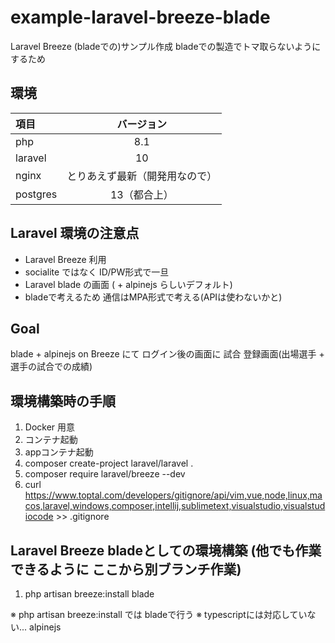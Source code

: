 # example-laravel-breeze-blade
Laravel Breeze (bladeでの)サンプル作成 bladeでの製造でトマ取らないようにするため
## 環境
|項目|バージョン|
|:---|:---:|
|php|8.1|
|laravel|10|
|nginx|とりあえず最新（開発用なので）|
|postgres|13（都合上）|
## Laravel 環境の注意点
- Laravel Breeze 利用
- socialite ではなく ID/PW形式で一旦
- Laravel blade の画面 ( + alpinejs らしいデフォルト)
- bladeで考えるため 通信はMPA形式で考える(APIは使わないかと)

## Goal
blade + alpinejs on Breeze にて ログイン後の画面に 試合 登録画面(出場選手 + 選手の試合での成績)

## 環境構築時の手順
1. Docker 用意
1. コンテナ起動
1. appコンテナ起動
1. composer create-project laravel/laravel .
1. composer require laravel/breeze --dev
1. curl https://www.toptal.com/developers/gitignore/api/vim,vue,node,linux,macos,laravel,windows,composer,intellij,sublimetext,visualstudio,visualstudiocode >> .gitignore

## Laravel Breeze bladeとしての環境構築 (他でも作業できるように ここから別ブランチ作業)
1. php artisan breeze:install blade

※ php artisan breeze:install では bladeで行う
※ typescriptには対応していない... alpinejs